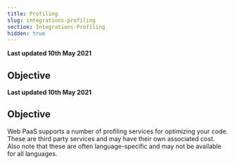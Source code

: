 ```yaml
---
title: Profiling
slug: integrations-profiling
section: Integrations-Profiling
hidden: true
---
```


**Last updated 10th May 2021**



## Objective  

**Last updated 10th May 2021**



## Objective  

Web PaaS supports a number of profiling services for optimizing your code.  These are third party services and may have their own associated cost.  Also note that these are often language-specific and may not be available for all languages.
